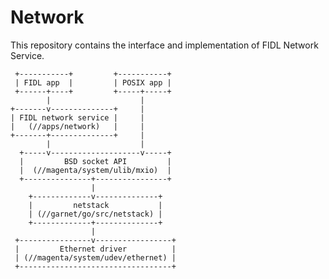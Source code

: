 # Network

This repository contains the interface and implementation of FIDL
Network Service.

     +-----------+         +-----------+
     | FIDL app  |         | POSIX app |
     +------+----+         +-----+-----+
            |                    |
    +-------v--------------+     |
    | FIDL network service |     |
    |   (//apps/network)   |     |
    +-------+--------------+     |
            |                    |
      +-----v--------------------v-----+
      |         BSD socket API         |
      |  (//magenta/system/ulib/mxio)  |
      +---------------+----------------+
                      |
        +-------------v--------------+
        |         netstack           |
        | (//garnet/go/src/netstack) |
        +-------------+--------------+
                      |
     +----------------v-----------------+
     |         Ethernet driver          |
     | (//magenta/system/udev/ethernet) |
     +----------------------------------+
